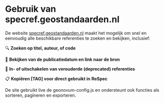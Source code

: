 # Gebruik van specref.geostandaarden.nl

De website [specref.geostandaarden.nl](https://specref.geostandaarden.nl/) maakt
het mogelijk om snel en eenvoudig alle beschikbare referenties te zoeken en
bekijken, inclusief:

🔍 **Zoeken op titel, auteur, of code**

📆 **Bekijken van de publicatiedatum en link naar de bron**

🚫 **In- of uitschakelen van verouderde (deprecated) referenties**

📋 **Kopiëren [TAG] voor direct gebruikt in** **ReSpec**

De site gebruikt live de geonovum-config.js en ondersteunt ook functies als
sorteren, pagineren en exporteren.

